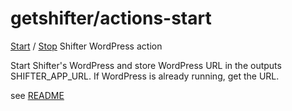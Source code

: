 # getshifter/actions-start

[Start](https://github.com/marketplace/actions/start-shifter-wordpress) / [Stop](https://github.com/marketplace/actions/stop-shifter-wordpress) Shifter WordPress action

Start Shifter's WordPress and store WordPress URL in the outputs SHIFTER_APP_URL. If WordPress is already running, get the URL.

see [README](https://github.com/getshifter/actions)
